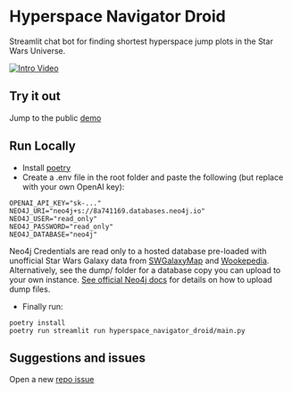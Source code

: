 # Hyperspace Navigator Droid
Streamlit chat bot for finding shortest hyperspace jump plots in the Star Wars Universe.

[![Intro Video](https://res.cloudinary.com/dqjkf4zsf/image/upload/v1714781412/intro_astro_nav_youtube_thumbnail_ttp0ka.jpg)](https://youtu.be/LStzjNd4Q8A)


## Try it out
Jump to the public [demo](https://astro-droid.streamlit.app)

## Run Locally
- Install [poetry](https://python-poetry.org)
- Create a .env file in the root folder and paste the following (but replace with your own OpenAI key):
```
OPENAI_API_KEY="sk-..."
NEO4J_URI="neo4j+s://8a741169.databases.neo4j.io"
NEO4J_USER="read_only"
NEO4J_PASSWORD="read_only"
NEO4J_DATABASE="neo4j"
```
Neo4j Credentials are read only to a hosted database pre-loaded with unofficial Star Wars Galaxy data from [SWGalaxyMap](http://www.swgalaxymap.com) and [Wookepedia](https://starwars.fandom.com/wiki/Main_Page). 
Alternatively, see the dump/ folder for a database copy you can upload to your own instance. [See official Neo4j docs](https://neo4j.com/docs/aura/auradb/importing/import-database/) for details on how to upload dump files.

- Finally run: 
```
poetry install
poetry run streamlit run hyperspace_navigator_droid/main.py
```

## Suggestions and issues
Open a new [repo issue](https://github.com/jalakoo/hyperspace_navigator_droid/issues)
